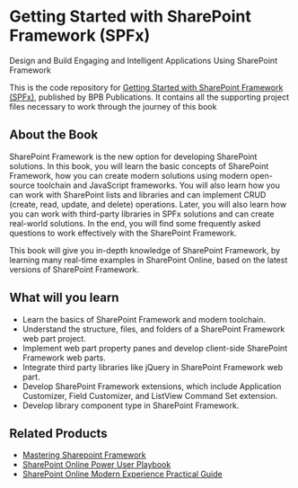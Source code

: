# Getting Started with SharePoint Framework (SPFx)
Design and Build Engaging and Intelligent Applications Using SharePoint Framework
 
This is the code repository for [Getting Started with SharePoint Framework (SPFx)](https://bpbonline.com/products/sharepoint-framework-spfx-development-book-ebook?_pos=1&_sid=cb2c6fcd0&_ss=r), published by BPB Publications. It contains all the supporting project files necessary to work through the journey of this book

## About the Book
SharePoint Framework is the new option for developing SharePoint solutions. In this book, you will learn the basic concepts of SharePoint Framework, how you can create modern solutions using modern open-source toolchain and JavaScript frameworks. You will also learn how you can work with SharePoint lists and libraries and can implement CRUD (create, read, update, and delete) operations. Later, you will also learn how you can work with third-party libraries in SPFx solutions and can create real-world solutions. In the end, you will find some frequently asked questions to work effectively with the SharePoint Framework.
 
This book will give you in-depth knowledge of SharePoint Framework, by learning many real-time examples in SharePoint Online, based on the latest versions of SharePoint Framework. 

## What will you learn
* Learn the basics of SharePoint Framework and modern toolchain.
* Understand the structure, files, and folders of a SharePoint Framework web part project.
* Implement web part property panes and develop client-side SharePoint Framework web parts.
* Integrate third party libraries like jQuery in SharePoint Framework web part.
* Develop SharePoint Framework extensions, which include Application Customizer, Field Customizer, and ListView Command Set extension.
* Develop library component type in SharePoint Framework.

## Related Products

* [Mastering Sharepoint Framework](https://bpbonline.com/products/sharepoint-framework-development-book-ebook?_pos=1&_sid=5d7117d9a&_ss=r)
* [SharePoint Online Power User Playbook](https://bpbonline.com/products/sharepoint-online-book-ebook?_pos=4&_sid=efc16dde0&_ss=r)
* [SharePoint Online Modern Experience Practical Guide](https://bpbonline.com/products/sharepoint-book-modern-experience-guide?_pos=6&_sid=efc16dde0&_ss=r)
